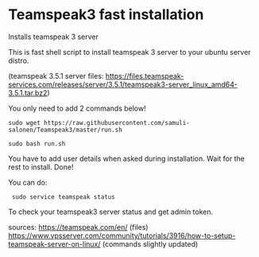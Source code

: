 # Teamspeak3 fast installation
Installs teamspeak 3 server

This is fast shell script to install teamspeak 3 server to your ubuntu server distro.

(teamspeak 3.5.1 server files: https://files.teamspeak-services.com/releases/server/3.5.1/teamspeak3-server_linux_amd64-3.5.1.tar.bz2)

You only need to add 2 commands below!

    sudo wget https://raw.githubusercontent.com/samuli-salonen/Teamspeak3/master/run.sh
    
    sudo bash run.sh
 
You have to add user details when asked during installation.
Wait for the rest to install.
Done!

You can do:
     
     sudo service teamspeak status

To check your teamspeak3 server status and get admin token.


sources: 
https://teamspeak.com/en/ (files)
https://www.vpsserver.com/community/tutorials/3916/how-to-setup-teamspeak-server-on-linux/ (commands slightly updated)


